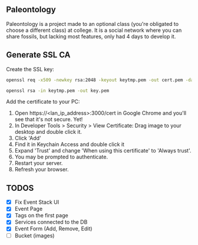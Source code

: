 ## Paleontology

Paleontology is a project made to an optional class (you're
obligated to choose a different class) at college. It is a
social network where you can share fossils, but lacking most
features, only had 4 days to develop it.


## Generate SSL CA

Create the SSL key:

```bash
openssl req -x509 -newkey rsa:2048 -keyout keytmp.pem -out cert.pem -days 365

openssl rsa -in keytmp.pem -out key.pem
```

Add the certificate to your PC:

1. Open https://<lan_ip_address>:3000/cert in Google Chrome
   and you'll see that it's not secure. Yet!
2. In Developer Tools > Security > View Certificate: Drag
   image to your desktop and double click it.
3. Click 'Add'
4. Find it in Keychain Access and double click it
5. Expand 'Trust' and change 'When using this certificate' to
   'Always trust'.
6. You may be prompted to authenticate.
7. Restart your server.
8. Refresh your browser.


## TODOS

- [x] Fix Event Stack UI
- [x] Event Page
- [x] Tags on the first page
- [x] Services connected to the DB
- [x] Event Form (Add, Remove, Edit)
- [ ] Bucket (images)
